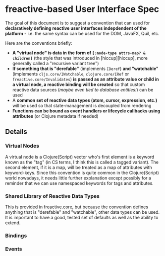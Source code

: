 # freactive-based User Interface Spec

The goal of this document is to suggest a convention that can used for **declaratively defining reactive user interfaces indepdendent of the platform** - i.e. the same syntax can be used for the DOM, JavaFX, Quil, etc.

Here are the conventions briefly:
* **A "virtual node" is data in the form of `[:node-type attrs-map? & children]`** (the style that was introduced in [hiccup][hiccup], more generally called a "recursive variant tree")
* **If something that is "derefable"** (implements `IDeref`) **and "watchable"** (implements `cljs.core/IWatchable`, `clojure.core/IRef` or `freactive.core/Invalidates`) **is passed as an attribute value or child in a virtual node, a reactive binding will be created** so that custom reactive data sources (*maybe even tied to database entities!*) can be used
* A **common set of reactive data types (atom, cursor, expression, etc.)** will be used so that state-management is decoupled from rendering
* **Functions can be bound as event handlers or lifecycle callbacks using attributes** (or Clojure metadata if needed)

## Details

### Virtual Nodes

A virtual node is a Clojure(Script) vector who's first element is a keyword known as the "tag" (in CS terms, I think this is called a tagged variant). The second element, if it is a map, will be treated as a map of attributes with keyword-keys. Since this convention is quite common in the Clojure(Script) world nowadays, it needs little further explanation except possibly for a reminder that we can use namespaced keywords for tags and attributes.

### Shared Library of Reactive Data Types

This is provided in freactive.core, but because the convention defines anything that is "derefable" and "watchable", other data types can be used. It is important to have a good, tested set of defaults as well as the ability to extend.

### Bindings

### Events
